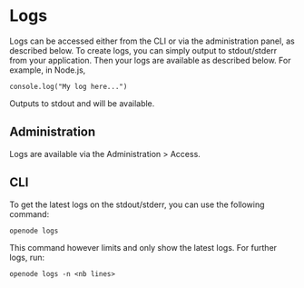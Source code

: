 # Logs

Logs can be accessed either from the CLI or via the administration panel, as described below.
To create logs, you can simply output to stdout/stderr from your application. Then your logs
are available as described below.
For example, in Node.js, 

    console.log("My log here...")

Outputs to stdout and will be available.

## Administration

Logs are available via the Administration > Access.

## CLI

To get the latest logs on the stdout/stderr, you can use the following command:

    openode logs

This command however limits and only show the latest logs. For further logs, run:

    openode logs -n <nb lines>